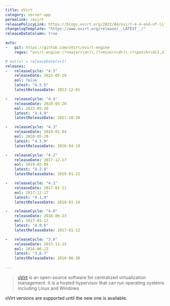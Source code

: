 ```yaml
---
title: oVirt
category: server-app
permalink: /ovirt
releasePolicyLink: https://blogs.ovirt.org/2022/04/ovirt-4-4-end-of-life/
changelogTemplate: "https://www.ovirt.org/release/__LATEST__/"
releaseDateColumn: true

auto:
-   git: https://github.com/oVirt/ovirt-engine
    regex: ^ovirt-engine-(?<major>\d+)\.(?<minor>\d+)\.(?<patch>\d{1,3})\.?(?<tiny>\d+)?$

# eol(x) = releaseDate(x+1)
releases:
-   releaseCycle: "4.5"
    releaseDate: 2022-05-20
    eol: false
    latest: "4.5.5"
    latestReleaseDate: 2023-12-01

-   releaseCycle: "4.4"
    releaseDate: 2020-05-20
    eol: 2022-05-20
    latest: "4.4.9"
    latestReleaseDate: 2021-10-28

-   releaseCycle: "4.3"
    releaseDate: 2019-02-04
    eol: 2020-05-20
    latest: "4.3.9"
    latestReleaseDate: 2020-04-19

-   releaseCycle: "4.2"
    releaseDate: 2017-12-17
    eol: 2019-02-04
    latest: "4.2.8"
    latestReleaseDate: 2019-01-22

-   releaseCycle: "4.1"
    releaseDate: 2017-01-12
    eol: 2017-12-17
    latest: "4.1.9"
    latestReleaseDate: 2018-01-24

-   releaseCycle: "4.0"
    releaseDate: 2016-06-23
    eol: 2017-01-12
    latest: "4.0.6"
    latestReleaseDate: 2017-01-12

-   releaseCycle: "3.6"
    releaseDate: 2015-12-15
    eol: 2016-06-23
    latest: "3.6.7"
    latestReleaseDate: 2016-06-30
    
---
```


> [oVirt](https://www.ovirt.org/) is an open-source 
> software for centralized virtualization management. It is a hosted hypervisor 
> that can run operating systems including Linux and Windows

oVirt versions are supported until the new one is available.
